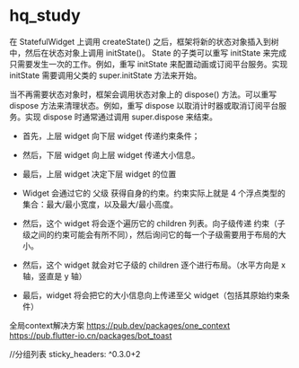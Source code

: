 # hq_study

在 StatefulWidget 上调用 createState() 之后，框架将新的状态对象插入到树中，然后在状态对象上调用 initState()。 State 的子类可以重写 initState 来完成只需要发生一次的工作。例如，重写 initState 来配置动画或订阅平台服务。实现 initState 需要调用父类的 super.initState 方法来开始。

当不再需要状态对象时，框架会调用状态对象上的 dispose() 方法。可以重写dispose 方法来清理状态。例如，重写 dispose 以取消计时器或取消订阅平台服务。实现 dispose 时通常通过调用 super.dispose 来结束。


* 首先，上层 widget 向下层 widget 传递约束条件；
* 然后，下层 widget 向上层 widget 传递大小信息。
* 最后，上层 widget 决定下层 widget 的位置


* Widget 会通过它的 父级 获得自身的约束。约束实际上就是 4 个浮点类型的集合：最大/最小宽度，以及最大/最小高度。

* 然后，这个 widget 将会逐个遍历它的 children 列表。向子级传递 约束（子级之间的约束可能会有所不同），然后询问它的每一个子级需要用于布局的大小。

* 然后，这个 widget 就会对它子级的 children 逐个进行布局。（水平方向是 x 轴，竖直是 y 轴）

* 最后，widget 将会把它的大小信息向上传递至父 widget（包括其原始约束条件）

全局context解决方案
https://pub.dev/packages/one_context
https://pub.flutter-io.cn/packages/bot_toast


//分组列表
sticky_headers: ^0.3.0+2